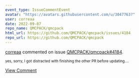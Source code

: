 ```yaml
---
event_type: IssueCommentEvent
avatar: "https://avatars.githubusercontent.com/u/3047763?"
user: correaa
date: 2022-09-07
repo_name: QMCPACK/qmcpack
html_url: https://github.com/QMCPACK/qmcpack/issues/4184
repo_url: https://github.com/QMCPACK/qmcpack
---
```


<a href='https://github.com/correaa' target='_blank'>correaa</a> commented on issue <a href='https://github.com/QMCPACK/qmcpack/issues/4184' target='_blank'>QMCPACK/qmcpack#4184</a>.

<small>yes, sorry, I got distracted with finishing the other PR before updating....</small>

<a href='https://github.com/QMCPACK/qmcpack/issues/4184' target='_blank'>View Comment</a>